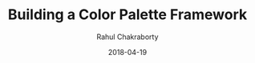 ---
date: 2018-04-19
title: Building a Color Palette Framework
author: Rahul Chakraborty
link: https://uxcellence.com/2017/design-systems-style-guides-pattern-libraries
description: In this article, we will discuss techniques to define a set of rules to generate color variations, that can scale to a larger spectrum of usage and also could be applied across any brand palette.
tags:
- process

# ================================
# ARTICLE TAGS AVAILABLE
# ================================
# - animation
# - code
# - contribution
# - design-tokens
# - figma
# - leadership
# - patterns
# - process
# - sketch
# ================================
---
